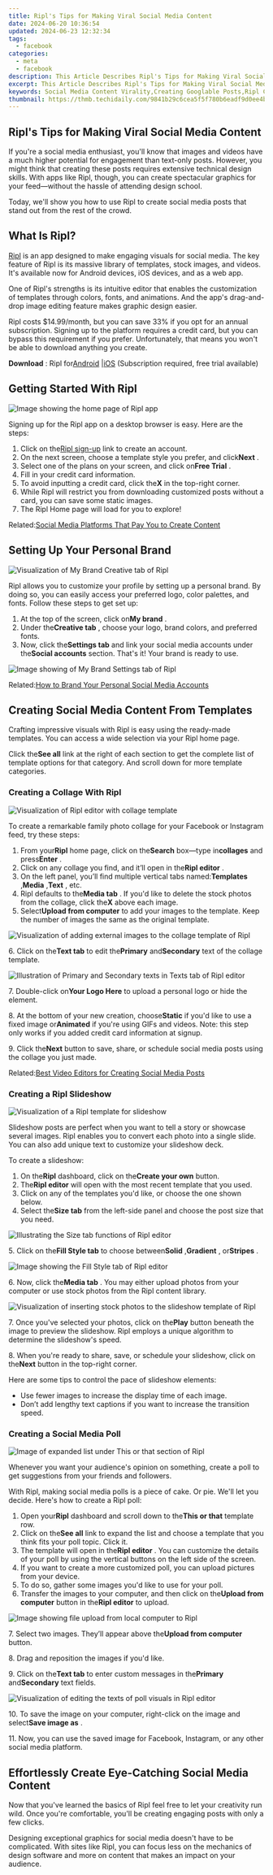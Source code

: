 ```yaml
---
title: Ripl's Tips for Making Viral Social Media Content
date: 2024-06-20 10:36:54
updated: 2024-06-23 12:32:34
tags:
  - facebook
categories:
  - meta
  - facebook
description: This Article Describes Ripl's Tips for Making Viral Social Media Content
excerpt: This Article Describes Ripl's Tips for Making Viral Social Media Content
keywords: Social Media Content Virality,Creating Googlable Posts,Ripl Content Strategy,Engaging Social Campaigns,Share Worthy Content Ideas,Boosting Post Visibility,Online Trendsetter Tips
thumbnail: https://thmb.techidaily.com/9841b29c6cea5f5f780b6eadf9d0ee4bcbe0f046fdd4bc1a6bbe581309b919ba.jpg
---
```


## Ripl's Tips for Making Viral Social Media Content

 If you're a social media enthusiast, you'll know that images and videos have a much higher potential for engagement than text-only posts. However, you might think that creating these posts requires extensive technical design skills. With apps like Ripl, though, you can create spectacular graphics for your feed—without the hassle of attending design school.

 Today, we'll show you how to use Ripl to create social media posts that stand out from the rest of the crowd.

## What Is Ripl?

[Ripl](https://www.ripl.com/) is an app designed to make engaging visuals for social media. The key feature of Ripl is its massive library of templates, stock images, and videos. It's available now for Android devices, iOS devices, and as a web app.

 One of Ripl's strengths is its intuitive editor that enables the customization of templates through colors, fonts, and animations. And the app's drag-and-drop image editing feature makes graphic design easier.

 Ripl costs $14.99/month, but you can save 33% if you opt for an annual subscription. Signing up to the platform requires a credit card, but you can bypass this requirement if you prefer. Unfortunately, that means you won't be able to download anything you create.

**Download** : Ripl for[Android](https://www.anrdoezrs.net/links/7251228/type/dlg/sid/UUmuoUeUpU2000374/https://play.google.com/store/apps/details?id=com.ripl.android&hl=en%5FUS&gl=US) |[iOS](https://apps.apple.com/us/app/ripl-social-videos-posts/id1030906799) (Subscription required, free trial available)

## Getting Started With Ripl

![Image showing the home page of Ripl app](https://static1.makeuseofimages.com/wordpress/wp-content/uploads/2021/08/Ripl-for-SM-Contents-05.jpg)

 Signing up for the Ripl app on a desktop browser is easy. Here are the steps:

1. Click on the[Ripl sign-up](https://app.ripl.com/) link to create an account.
2. On the next screen, choose a template style you prefer, and click**Next** .
3. Select one of the plans on your screen, and click on**Free Trial** .
4. Fill in your credit card information.
5. To avoid inputting a credit card, click the**X** in the top-right corner.
6. While Ripl will restrict you from downloading customized posts without a card, you can save some static images.
7. The Ripl Home page will load for you to explore!

 Related:[Social Media Platforms That Pay You to Create Content](https://www.makeuseof.com/social-media-platforms-that-pay-creators/)

## Setting Up Your Personal Brand

![Visualization of My Brand Creative tab of Ripl](https://static1.makeuseofimages.com/wordpress/wp-content/uploads/2021/07/Ripl-for-SM-Contents-06.jpg)

 Ripl allows you to customize your profile by setting up a personal brand. By doing so, you can easily access your preferred logo, color palettes, and fonts. Follow these steps to get set up:

1. At the top of the screen, click on**My brand** .
2. Under the**Creative tab** , choose your logo, brand colors, and preferred fonts.
3. Now, click the**Settings tab** and link your social media accounts under the**Social accounts** section. That's it! Your brand is ready to use.

![Image showing of My Brand Settings tab of Ripl](https://static1.makeuseofimages.com/wordpress/wp-content/uploads/2021/07/Ripl-for-SM-Contents-07.jpg)

 Related:[How to Brand Your Personal Social Media Accounts](https://www.makeuseof.com/tag/brand-personal-social-media-accounts/)

## Creating Social Media Content From Templates

 Crafting impressive visuals with Ripl is easy using the ready-made templates. You can access a wide selection via your Ripl home page.

 Click the**See all** link at the right of each section to get the complete list of template options for that category. And scroll down for more template categories.

### Creating a Collage With Ripl

![Visualization of Ripl editor with collage template](https://static1.makeuseofimages.com/wordpress/wp-content/uploads/2021/07/Ripl-for-SM-Contents-08.jpg)

 To create a remarkable family photo collage for your Facebook or Instagram feed, try these steps:

1. From your**Ripl** home page, click on the**Search** box—type in**collages** and press**Enter** .
2. Click on any collage you find, and it’ll open in the**Ripl editor** .
3. On the left panel, you’ll find multiple vertical tabs named:**Templates** ,**Media** ,**Text** , etc.
4. Ripl defaults to the**Media tab** . If you'd like to delete the stock photos from the collage, click the**X** above each image.
5. Select**Upload from computer** to add your images to the template. Keep the number of images the same as the original template.

![Visualization of adding external images to the collage template of Ripl](https://static1.makeuseofimages.com/wordpress/wp-content/uploads/2021/07/Ripl-for-SM-Contents-10.jpg)

 6\. Click on the**Text tab** to edit the**Primary** and**Secondary** text of the collage template.

![Illustration of Primary and Secondary texts in Texts tab of Ripl editor](https://static1.makeuseofimages.com/wordpress/wp-content/uploads/2021/07/Ripl-for-SM-Contents-11.jpg)

 7\. Double-click on**Your Logo Here** to upload a personal logo or hide the element.

 8\. At the bottom of your new creation, choose**Static** if you'd like to use a fixed image or**Animated** if you're using GIFs and videos. Note: this step only works if you added credit card information at signup.

 9\. Click the**Next** button to save, share, or schedule social media posts using the collage you just made.

 Related:[Best Video Editors for Creating Social Media Posts](https://www.makeuseof.com/tag/best-video-editors-social-media/)

### Creating a Ripl Slideshow

![Visualization of a Ripl template for slideshow](https://static1.makeuseofimages.com/wordpress/wp-content/uploads/2021/07/Ripl-for-SM-Contents-13.jpg)

 Slideshow posts are perfect when you want to tell a story or showcase several images. Ripl enables you to convert each photo into a single slide. You can also add unique text to customize your slideshow deck.

To create a slideshow:

1. On the**Ripl** dashboard, click on the**Create your own** button.
2. The**Ripl editor** will open with the most recent template that you used.
3. Click on any of the templates you'd like, or choose the one shown below.
4. Select the**Size tab** from the left-side panel and choose the post size that you need.

![Illustrating the Size tab functions of Ripl editor](https://static1.makeuseofimages.com/wordpress/wp-content/uploads/2021/07/Ripl-for-SM-Contents-14.jpg)

 5\. Click on the**Fill Style tab** to choose between**Solid** ,**Gradient** , or**Stripes** .

![Image showing the Fill Style tab of Ripl editor](https://static1.makeuseofimages.com/wordpress/wp-content/uploads/2021/07/Ripl-for-SM-Contents-15.jpg)

 6\. Now, click the**Media tab** . You may either upload photos from your computer or use stock photos from the Ripl content library.

![Visualization of inserting stock photos to the slideshow template of Ripl](https://static1.makeuseofimages.com/wordpress/wp-content/uploads/2021/07/Ripl-for-SM-Contents-16.jpg)

 7\. Once you've selected your photos, click on the**Play** button beneath the image to preview the slideshow. Ripl employs a unique algorithm to determine the slideshow's speed.

 8\. When you're ready to share, save, or schedule your slideshow, click on the**Next** button in the top-right corner.

Here are some tips to control the pace of slideshow elements:

* Use fewer images to increase the display time of each image.
* Don’t add lengthy text captions if you want to increase the transition speed.

### Creating a Social Media Poll

![Image of expanded list under This or that section of Ripl](https://static1.makeuseofimages.com/wordpress/wp-content/uploads/2021/07/Ripl-for-SM-Contents-17.jpg)

 Whenever you want your audience's opinion on something, create a poll to get suggestions from your friends and followers.

 With Ripl, making social media polls is a piece of cake. Or pie. We'll let you decide. Here's how to create a Ripl poll:

1. Open your**Ripl** dashboard and scroll down to the**This or that** template row.
2. Click on the**See all** link to expand the list and choose a template that you think fits your poll topic. Click it.
3. The template will open in the**Ripl editor** . You can customize the details of your poll by using the vertical buttons on the left side of the screen.
4. If you want to create a more customized poll, you can upload pictures from your device.
5. To do so, gather some images you'd like to use for your poll.
6. Transfer the images to your computer, and then click on the**Upload from computer** button in the**Ripl editor** to upload.

![Image showing file upload from local computer to Ripl](https://static1.makeuseofimages.com/wordpress/wp-content/uploads/2021/07/Ripl-for-SM-Contents-18.jpg)

 7\. Select two images. They’ll appear above the**Upload from computer** button.

8\. Drag and reposition the images if you'd like.

 9\. Click on the**Text tab** to enter custom messages in the**Primary** and**Secondary** text fields.

![Visualization of editing the texts of poll visuals in Ripl editor](https://static1.makeuseofimages.com/wordpress/wp-content/uploads/2021/07/Ripl-for-SM-Contents-19.jpg)

 10\. To save the image on your computer, right-click on the image and select**Save image as** .

 11\. Now, you can use the saved image for Facebook, Instagram, or any other social media platform.

## Effortlessly Create Eye-Catching Social Media Content

 Now that you've learned the basics of Ripl feel free to let your creativity run wild. Once you're comfortable, you'll be creating engaging posts with only a few clicks.

 Designing exceptional graphics for social media doesn't have to be complicated. With sites like Ripl, you can focus less on the mechanics of design software and more on content that makes an impact on your audience.


<ins class="adsbygoogle"
     style="display:block"
     data-ad-format="autorelaxed"
     data-ad-client="ca-pub-7571918770474297"
     data-ad-slot="1223367746"></ins>



<ins class="adsbygoogle"
     style="display:block"
     data-ad-client="ca-pub-7571918770474297"
     data-ad-slot="8358498916"
     data-ad-format="auto"
     data-full-width-responsive="true"></ins>
